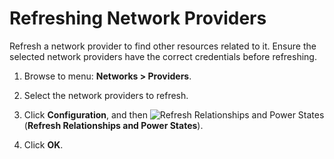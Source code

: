 # Refreshing Network Providers

Refresh a network provider to find other resources related to it. Ensure
the selected network providers have the correct credentials before
refreshing.

1.  Browse to menu: **Networks > Providers**.

2.  Select the network providers to refresh.

3.  Click **Configuration**, and
    then ![Refresh Relationships and Power States](../images/2003.png)
    (**Refresh Relationships and Power States**).

4.  Click **OK**.
